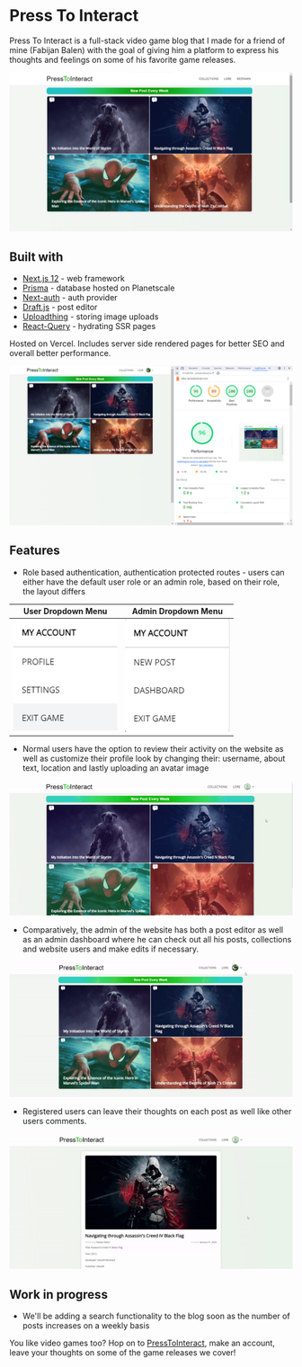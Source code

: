 # Press To Interact

Press To Interact is a full-stack video game blog that I made for a friend of mine (Fabijan Balen) with the goal of giving him a platform to express his thoughts and feelings on some of his favorite game releases.

![Screenshot of a comment on a GitHub issue showing an image, added in the Markdown, of an Octocat smiling and raising a tentacle.](/public/readme//homepage.png)

## Built with

- [Next.js 12](https://nextjs.org/docs/pages) - web framework
- [Prisma](https://www.prisma.io/) - database hosted on Planetscale
- [Next-auth](https://next-auth.js.org/) - auth provider
- [Draft.js](https://draftjs.org/) - post editor
- [Uploadthing](https://uploadthing.com/) - storing image uploads
- [React-Query](https://tanstack.com/query/v4/) - hydrating SSR pages

Hosted on Vercel. Includes server side rendered pages for better SEO and overall better performance.

![Lighthouse results](/public/readme/lighthouse.png)

## Features

- Role based authentication, authentication protected routes - users can either have the default user role or an admin role, based on their role, the layout differs

|               User Dropdown Menu               |               Admin Dropdown Menu                |
| :--------------------------------------------: | :----------------------------------------------: |
| ![User dropdown menu](/public/readme/user.png) | ![Admin dropdown menu](/public/readme/admin.png) |

- Normal users have the option to review their activity on the website as well as customize their profile look by changing their: username, about text, location and lastly uploading an avatar image

![Activity and settings sections of a user](/public/readme/user.gif)

- Comparatively, the admin of the website has both a post editor as well as an admin dashboard where he can check out all his posts, collections and website users and make edits if necessary.

![Admin post editor and dashboard](/public/readme/admin.gif)

- Registered users can leave their thoughts on each post as well like other users comments.

![User leaving a comment](/public/readme/comment.gif)

## Work in progress

- We'll be adding a search functionality to the blog soon as the number of posts increases on a weekly basis

You like video games too? Hop on to [PressToInteract](https://presstointeract.com/), make an account, leave your thoughts on some of the game releases we cover!

